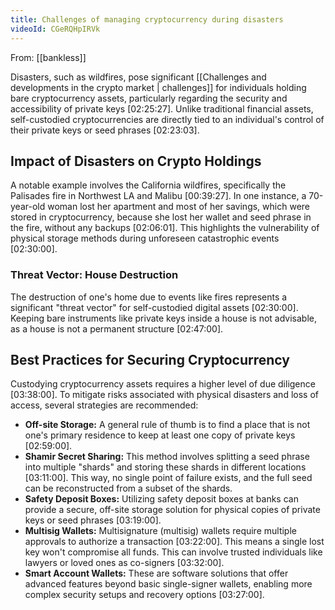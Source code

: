 ```yaml
---
title: Challenges of managing cryptocurrency during disasters
videoId: CGeRQHpIRVk
---
```


From: [[bankless]] <br/> 

Disasters, such as wildfires, pose significant [[Challenges and developments in the crypto market | challenges]] for individuals holding bare cryptocurrency assets, particularly regarding the security and accessibility of private keys <a class="yt-timestamp" data-t="02:25:27">[02:25:27]</a>. Unlike traditional financial assets, self-custodied cryptocurrencies are directly tied to an individual's control of their private keys or seed phrases <a class="yt-timestamp" data-t="02:23:03">[02:23:03]</a>.

## Impact of Disasters on Crypto Holdings

A notable example involves the California wildfires, specifically the Palisades fire in Northwest LA and Malibu <a class="yt-timestamp" data-t="00:39:27">[00:39:27]</a>. In one instance, a 70-year-old woman lost her apartment and most of her savings, which were stored in cryptocurrency, because she lost her wallet and seed phrase in the fire, without any backups <a class="yt-timestamp" data-t="02:06:01">[02:06:01]</a>. This highlights the vulnerability of physical storage methods during unforeseen catastrophic events <a class="yt-timestamp" data-t="02:30:00">[02:30:00]</a>.

### Threat Vector: House Destruction

The destruction of one's home due to events like fires represents a significant "threat vector" for self-custodied digital assets <a class="yt-timestamp" data-t="02:30:00">[02:30:00]</a>. Keeping bare instruments like private keys inside a house is not advisable, as a house is not a permanent structure <a class="yt-timestamp" data-t="02:47:00">[02:47:00]</a>.

## Best Practices for Securing Cryptocurrency

Custodying cryptocurrency assets requires a higher level of due diligence <a class="yt-timestamp" data-t="03:38:00">[03:38:00]</a>. To mitigate risks associated with physical disasters and loss of access, several strategies are recommended:

*   **Off-site Storage:** A general rule of thumb is to find a place that is not one's primary residence to keep at least one copy of private keys <a class="yt-timestamp" data-t="02:59:00">[02:59:00]</a>.
*   **Shamir Secret Sharing:** This method involves splitting a seed phrase into multiple "shards" and storing these shards in different locations <a class="yt-timestamp" data-t="03:11:00">[03:11:00]</a>. This way, no single point of failure exists, and the full seed can be reconstructed from a subset of the shards.
*   **Safety Deposit Boxes:** Utilizing safety deposit boxes at banks can provide a secure, off-site storage solution for physical copies of private keys or seed phrases <a class="yt-timestamp" data-t="03:19:00">[03:19:00]</a>.
*   **Multisig Wallets:** Multisignature (multisig) wallets require multiple approvals to authorize a transaction <a class="yt-timestamp" data-t="03:22:00">[03:22:00]</a>. This means a single lost key won't compromise all funds. This can involve trusted individuals like lawyers or loved ones as co-signers <a class="yt-timestamp" data-t="03:32:00">[03:32:00]</a>.
*   **Smart Account Wallets:** These are software solutions that offer advanced features beyond basic single-signer wallets, enabling more complex security setups and recovery options <a class="yt-timestamp" data-t="03:27:00">[03:27:00]</a>.